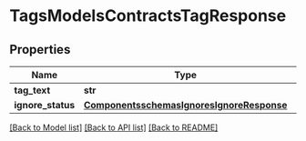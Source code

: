 # TagsModelsContractsTagResponse

## Properties
Name | Type | Description | Notes
------------ | ------------- | ------------- | -------------
**tag_text** | **str** |  | [optional] 
**ignore_status** | [**ComponentsschemasIgnoresIgnoreResponse**](ComponentsschemasIgnoresIgnoreResponse.md) |  | [optional] 

[[Back to Model list]](../README.md#documentation-for-models) [[Back to API list]](../README.md#documentation-for-api-endpoints) [[Back to README]](../README.md)


